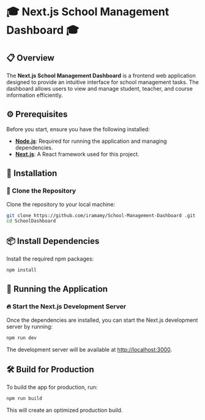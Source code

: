 # 🎓 Next.js School Management Dashboard 🎓

## 📋 Overview

The **Next.js School Management Dashboard** is a frontend web application designed to provide an intuitive interface for school management tasks. The dashboard allows users to view and manage student, teacher, and course information efficiently.

## ⚙️ Prerequisites

Before you start, ensure you have the following installed:

- **[Node.js](https://nodejs.org/)**: Required for running the application and managing dependencies.
- **[Next.js](https://nextjs.org/)**: A React framework used for this project.

## 🔧 Installation

### 📂 Clone the Repository

Clone the repository to your local machine:

```bash
git clone https://github.com/iramamy/School-Management-Dashboard .git
cd SchoolDashboard
```

## 📦 Install Dependencies

Install the required npm packages:

```bash
npm install
```

## 🚀 Running the Application

### 🔥 Start the Next.js Development Server

Once the dependencies are installed, you can start the Next.js development server by running:

```bash
npm run dev
```

The development server will be available at [http://localhost:3000](http://localhost:3000).

## 🛠️ Build for Production

To build the app for production, run:

```bash
npm run build
```

This will create an optimized production build.
